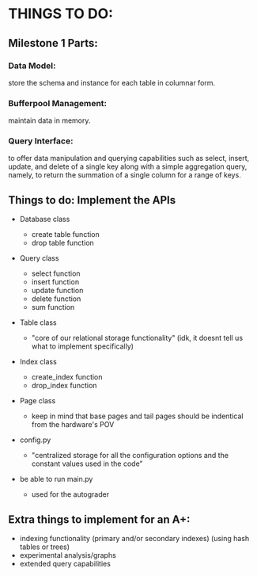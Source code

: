 # THINGS TO DO:
## Milestone 1 Parts:

### Data Model: 
store the schema and instance for each table in columnar form.

### Bufferpool Management: 
maintain data in memory.

### Query Interface: 
to offer data manipulation and querying capabilities such as select, insert, update, and delete of a single key along with a simple aggregation query, namely, to return the summation of a single column for a range of keys.


## Things to do: Implement the APIs
- Database class
    -  create table function
    -  drop table function
- Query class
    -  select function
    -  insert function
    -  update function
    -  delete function
    -  sum function
- Table class
    -  "core of our relational storage functionality" (idk, it doesnt tell us what to implement specifically)
- Index class
    -  create_index function
    -  drop_index function
- Page class
    -  keep in mind that base pages and tail pages should be indentical from the hardware's POV

- config.py
    -  "centralized storage for all the configuration options and the constant values used in the code" 
- be able to run main.py
    -  used for the autograder

## Extra things to implement for an A+:
- indexing functionality (primary and/or secondary indexes) (using hash tables or trees)
- experimental analysis/graphs
- extended query capabilities
